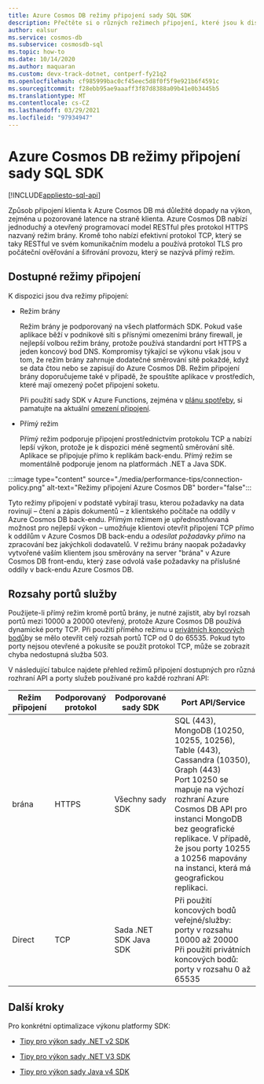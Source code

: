 ```yaml
---
title: Azure Cosmos DB režimy připojení sady SQL SDK
description: Přečtěte si o různých režimech připojení, které jsou k dispozici na Azure Cosmos DB sadách SQL SDK.
author: ealsur
ms.service: cosmos-db
ms.subservice: cosmosdb-sql
ms.topic: how-to
ms.date: 10/14/2020
ms.author: maquaran
ms.custom: devx-track-dotnet, contperf-fy21q2
ms.openlocfilehash: cf985999bac0cf45eec5d8f0f5f9e921b6f4591c
ms.sourcegitcommit: f28ebb95ae9aaaff3f87d8388a09b41e0b3445b5
ms.translationtype: MT
ms.contentlocale: cs-CZ
ms.lasthandoff: 03/29/2021
ms.locfileid: "97934947"
---
```

# <a name="azure-cosmos-db-sql-sdk-connectivity-modes"></a>Azure Cosmos DB režimy připojení sady SQL SDK
[!INCLUDE[appliesto-sql-api](includes/appliesto-sql-api.md)]

Způsob připojení klienta k Azure Cosmos DB má důležité dopady na výkon, zejména u pozorované latence na straně klienta. Azure Cosmos DB nabízí jednoduchý a otevřený programovací model RESTful přes protokol HTTPS nazvaný režim brány. Kromě toho nabízí efektivní protokol TCP, který se taky RESTful ve svém komunikačním modelu a používá protokol TLS pro počáteční ověřování a šifrování provozu, který se nazývá přímý režim.

## <a name="available-connectivity-modes"></a>Dostupné režimy připojení

K dispozici jsou dva režimy připojení:

  * Režim brány
      
    Režim brány je podporovaný na všech platformách SDK. Pokud vaše aplikace běží v podnikové síti s přísnými omezeními brány firewall, je nejlepší volbou režim brány, protože používá standardní port HTTPS a jeden koncový bod DNS. Kompromisy týkající se výkonu však jsou v tom, že režim brány zahrnuje dodatečné směrování sítě pokaždé, když se data čtou nebo se zapisují do Azure Cosmos DB. Režim připojení brány doporučujeme také v případě, že spouštíte aplikace v prostředích, které mají omezený počet připojení soketu.

    Při použití sady SDK v Azure Functions, zejména v [plánu spotřeby](../azure-functions/consumption-plan.md), si pamatujte na aktuální [omezení připojení](../azure-functions/manage-connections.md).

  * Přímý režim

    Přímý režim podporuje připojení prostřednictvím protokolu TCP a nabízí lepší výkon, protože je k dispozici méně segmentů směrování sítě. Aplikace se připojuje přímo k replikám back-endu. Přímý režim se momentálně podporuje jenom na platformách .NET a Java SDK.
     
:::image type="content" source="./media/performance-tips/connection-policy.png" alt-text="Režimy připojení Azure Cosmos DB" border="false":::

Tyto režimy připojení v podstatě vybírají trasu, kterou požadavky na data rovinují – čtení a zápis dokumentů – z klientského počítače na oddíly v Azure Cosmos DB back-endu. Přímým režimem je upřednostňovaná možnost pro nejlepší výkon – umožňuje klientovi otevřít připojení TCP přímo k oddílům v Azure Cosmos DB back-endu a *odesílat požadavky přímo* na zpracování bez jakýchkoli dodavatelů. V režimu brány naopak požadavky vytvořené vaším klientem jsou směrovány na server "brána" v Azure Cosmos DB front-endu, který zase odvolá vaše požadavky na příslušné oddíly v back-endu Azure Cosmos DB.

## <a name="service-port-ranges"></a>Rozsahy portů služby

Použijete-li přímý režim kromě portů brány, je nutné zajistit, aby byl rozsah portů mezi 10000 a 20000 otevřený, protože Azure Cosmos DB používá dynamické porty TCP. Při použití přímého režimu u [privátních koncových bodů](./how-to-configure-private-endpoints.md)by se mělo otevřít celý rozsah portů TCP od 0 do 65535. Pokud tyto porty nejsou otevřené a pokusíte se použít protokol TCP, může se zobrazit chyba nedostupná služba 503.

V následující tabulce najdete přehled režimů připojení dostupných pro různá rozhraní API a porty služeb používané pro každé rozhraní API:

|Režim připojení  |Podporovaný protokol  |Podporované sady SDK  |Port API/Service  |
|---------|---------|---------|---------|
|brána  |   HTTPS    |  Všechny sady SDK    |   SQL (443), MongoDB (10250, 10255, 10256), Table (443), Cassandra (10350), Graph (443) <br> Port 10250 se mapuje na výchozí rozhraní Azure Cosmos DB API pro instanci MongoDB bez geografické replikace. V případě, že jsou porty 10255 a 10256 mapovány na instanci, která má geografickou replikaci.   |
|Direct    |     TCP    |  Sada .NET SDK Java SDK    | Při použití koncových bodů veřejné/služby: porty v rozsahu 10000 až 20000<br>Při použití privátních koncových bodů: porty v rozsahu 0 až 65535 |

## <a name="next-steps"></a>Další kroky

Pro konkrétní optimalizace výkonu platformy SDK:

* [Tipy pro výkon sady .NET v2 SDK](performance-tips.md)

* [Tipy pro výkon sady .NET V3 SDK](performance-tips-dotnet-sdk-v3-sql.md)
 
* [Tipy pro výkon sady Java v4 SDK](performance-tips-java-sdk-v4-sql.md)
